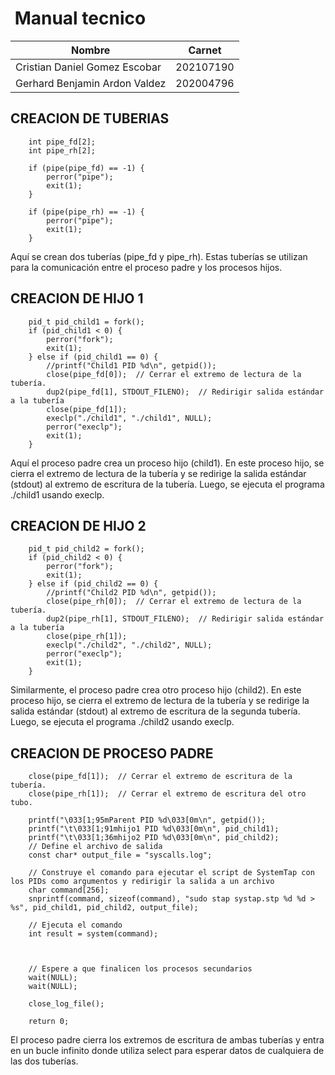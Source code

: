 # ‎ ‎ ‎ ‎ ‎ ‎ ‎ ‎ ‎ ‎ ‎ ‎ ‎ ‎ ‎ ‎ ‎ ‎ ‎ ‎ ‎ ‎‎ ‎ ‎ ‎ ‎ ‎ ‎ ‎ ‎ ‎ ‎ ‎ ‎ ‎‎ ‎ ‎ ‎ ‎ ‎ ‎ ‎ ‎ ‎ ‎ ‎ ‎ ‎‎ ‎ ‎ ‎ ‎ ‎ ‎ ‎ ‎ Manual tecnico
|Nombre  | Carnet | 
|------------- | -------------|
| Cristian Daniel Gomez Escobar |202107190 |
| Gerhard Benjamin Ardon Valdez  |202004796 |
## CREACION DE TUBERIAS
```
    int pipe_fd[2];
    int pipe_rh[2];

    if (pipe(pipe_fd) == -1) {
        perror("pipe");
        exit(1);
    }

    if (pipe(pipe_rh) == -1) {
        perror("pipe");
        exit(1);
    }

```
Aquí se crean dos tuberías (pipe_fd y pipe_rh). Estas tuberías se utilizan para la comunicación entre el proceso padre y los procesos hijos.

## CREACION DE HIJO 1
```
    pid_t pid_child1 = fork();
    if (pid_child1 < 0) {
        perror("fork");
        exit(1);
    } else if (pid_child1 == 0) {
        //printf("Child1 PID %d\n", getpid());
        close(pipe_fd[0]);  // Cerrar el extremo de lectura de la tubería.
        dup2(pipe_fd[1], STDOUT_FILENO);  // Redirigir salida estándar a la tubería
        close(pipe_fd[1]);
        execlp("./child1", "./child1", NULL);
        perror("execlp");
        exit(1);
    }
```
Aquí el proceso padre crea un proceso hijo (child1). En este proceso hijo, se cierra el extremo de lectura de la tubería y se redirige la salida estándar (stdout) al extremo de escritura de la tubería. Luego, se ejecuta el programa ./child1 usando execlp.

## CREACION DE HIJO 2

```
    pid_t pid_child2 = fork();
    if (pid_child2 < 0) {
        perror("fork");
        exit(1);
    } else if (pid_child2 == 0) {
        //printf("Child2 PID %d\n", getpid());
        close(pipe_rh[0]);  // Cerrar el extremo de lectura de la tubería.
        dup2(pipe_rh[1], STDOUT_FILENO);  // Redirigir salida estándar a la tubería
        close(pipe_rh[1]);
        execlp("./child2", "./child2", NULL);
        perror("execlp");
        exit(1);
    }
```
Similarmente, el proceso padre crea otro proceso hijo (child2). En este proceso hijo, se cierra el extremo de lectura de la tubería y se redirige la salida estándar (stdout) al extremo de escritura de la segunda tubería. Luego, se ejecuta el programa ./child2 usando execlp.

## CREACION DE PROCESO PADRE

```
    close(pipe_fd[1]);  // Cerrar el extremo de escritura de la tubería.
    close(pipe_rh[1]);  // Cerrar el extremo de escritura del otro tubo.

    printf("\033[1;95mParent PID %d\033[0m\n", getpid());
    printf("\t\033[1;91mhijo1 PID %d\033[0m\n", pid_child1);
    printf("\t\033[1;36mhijo2 PID %d\033[0m\n", pid_child2);
    // Define el archivo de salida
    const char* output_file = "syscalls.log";

    // Construye el comando para ejecutar el script de SystemTap con los PIDs como argumentos y redirigir la salida a un archivo
    char command[256];
    snprintf(command, sizeof(command), "sudo stap systap.stp %d %d > %s", pid_child1, pid_child2, output_file);

    // Ejecuta el comando
    int result = system(command);



    // Espere a que finalicen los procesos secundarios
    wait(NULL);
    wait(NULL);
   
    close_log_file();

    return 0;
```
El proceso padre cierra los extremos de escritura de ambas tuberías y entra en un bucle infinito donde utiliza select para esperar datos de cualquiera de las dos tuberías.
